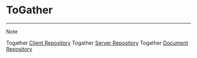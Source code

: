# ToGather

---

> [!note]
> Togather [Client Repository](https://github.com/cbnu-togather/togather-client)
> Togather [Server Repository](https://github.com/cbnu-togather/togather-server)
> Togather [Document Repository](https://github.com/cbnu-togather/togather-document)
